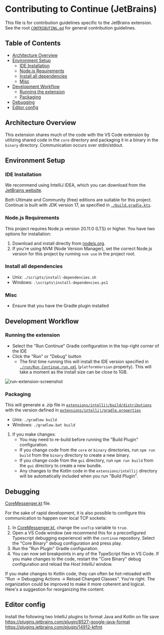 # Contributing to Continue (JetBrains) <!-- omit in toc -->

This file is for contribution guidelines specific to the JetBrains extension. See the root [`CONTRIBUTING.md`](../../CONTRIBUTING.md) for general contribution guidelines.

## Table of Contents <!-- omit in toc -->

- [Architecture Overview](#architecture-overview)
- [Environment Setup](#environment-setup)
  - [IDE Installation](#ide-installation)
  - [Node.js Requirements](#nodejs-requirements)
  - [Install all dependencies](#install-all-dependencies)
  - [Misc](#misc)
- [Development Workflow](#development-workflow)
  - [Running the extension](#running-the-extension)
  - [Packaging](#packaging)
- [Debugging](#debugging)
- [Editor config](#editor-config)

## Architecture Overview

This extension shares much of the code with the VS Code extension by utilizing shared code in the `core` directory and packaging it in a binary in the `binary` directory. Communication occurs over stdin/stdout.

## Environment Setup

### IDE Installation

We recommend using IntelliJ IDEA, which you can download from the [JetBrains website](https://www.jetbrains.com/idea/download).

Both Ultimate and Community (free) editions are suitable for this project. Continue is built with JDK version 17, as specified in [`./build.gradle.kts`](./build.gradle.kts).

### Node.js Requirements

This project requires Node.js version 20.11.0 (LTS) or higher. You have two options for installation:

1. Download and install directly from [nodejs.org](https://nodejs.org/en/download).
2. If you're using NVM (Node Version Manager), set the correct Node.js version for this project by running `nvm use` in the project root.

### Install all dependencies

- Unix: `./scripts/install-dependencies.sh`
- Windows: `.\scripts\install-dependencies.ps1`

### Misc

- Ensure that you have the Gradle plugin installed

## Development Workflow

### Running the extension

- Select the "Run Continue" Gradle configuration in the top-right corner of the IDE
- Click the "Run" or "Debug" button
  - The first time running this will install the IDE version specified in [`./run/Run Continue.run.xml`](./.run/Run%20Continue.run.xml) (`platformVersion` property). This will take a moment as the install size can be close to 1GB.

![run-extension-screenshot](../../media/run-intellij-extension.png)

### Packaging

This will generate a .zip file in [`extensions/intellij/build/distributions`](extensions/intellij/build/distributions) with the version defined in [`extensions/intellij/gradle.properties`](extensions/intellij/gradle.properties)

- Unix: `./gradlew build`
- Windows: `./gradlew.bat build`

1. If you make changes:
   - You may need to re-build before running the "Build Plugin" configuration.
   - If you change code from the `core` or `binary` directories, run `npm run build` from the `binary` directory to create a new binary.
   - If you change code from the `gui` directory, run `npm run build` from the `gui` directory to create a new bundle.
   - Any changes to the Kotlin code in the `extensions/intellij` directory will be automatically included when you run "Build Plugin".

## Debugging

[CoreMessenger.kt](./src/main/kotlin/com/github/continuedev/continueintellijextension/continue/CoreMessenger.kt) file.

For the sake of rapid development, it is also possible to configure this communication to happen over local TCP sockets:

1. In [CoreMessenger.kt](./extensions/intellij/src/main/kotlin/com/github/continuedev/continueintellijextension/continue/CoreMessenger.kt), change the `useTcp` variable to `true`.
2. Open a VS Code window (we recommend this for a preconfigured Typescript debugging experience) with the `continue` repository. Select the "Core Binary" debug configuration and press play.
3. Run the "Run Plugin" Gradle configuration.
4. You can now set breakpoints in any of the TypeScript files in VS Code. If you make changes to the code, restart the "Core Binary" debug configuration and reload the _Host IntelliJ_ window.

If you make changes to Kotlin code, they can often be hot-reloaded with "Run -> Debugging Actions -> Reload Changed Classes".
You're right. The organization could be improved to make it more coherent and logical. Here's a suggestion for reorganizing the content:

## Editor config

Install the following two IntelliJ plugins to format Java and Kotlin on file save
<https://plugins.jetbrains.com/plugin/8527-google-java-format>
<https://plugins.jetbrains.com/plugin/14912-ktfmt>
